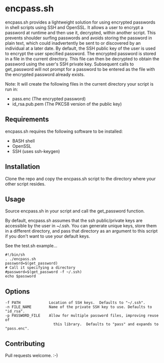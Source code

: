 # encpass.sh

encpass.sh provides a lightweight solution for using encrypted passwords in shell scripts using SSH and OpenSSL. It allows a user to encrypt a password at runtime and then use it, decrypted, within another script. This prevents shoulder surfing passwords and avoids storing the password in plain text, which could inadvertently be sent to or discovered by an individual at a later date. By default, the SSH public key of the user is used to encrypt the user specified password. The encrypted password is stored in a file in the current directory. This file can then be decrypted to obtain the password using the user's SSH private key. Subsequent calls to get_password will not prompt for a password to be entered as the file with the encrypted password already exists. 

Note: It will create the following files in the current directory your script is run in:

* pass.enc (The encrypted password)
* id_rsa.pub.pem (The PKCS8 version of the public key)

## Requirements

encpass.sh requires the following software to be installed:

* BASH shell
* OpenSSL
* SSH (uses ssh-keygen)

## Installation

Clone the repo and copy the encpass.sh script to the directory where your other script resides.

## Usage

Source encpass.sh in your script and call the get_password function.

By default, encpass.sh assumes that the ssh public/private keys are accessible by the user in ~/.ssh.  You can generate unique keys, store them in a different directory, and pass that directory as an argument to this script if you don't want to use your default keys.

See the test.sh example...
```
#!/bin/sh
. ./encpass.sh
password=$(get_password)
# Call it specifying a directory
#password=$(get_password -f ~/.ssh)
echo $password
```

## Options

```
-f PATH             Location of SSH keys.  Defaults to "~/.ssh".
-n FILE_NAME        Name of the private SSH key to use. Defaults to "id_rsa".
-p PASSWORD_FILE    Allow for multiple password files, improving reuse of 
                      this library.  Defaults to "pass" and expands to "pass.enc".
```

## Contributing

Pull requests welcome. :-)
